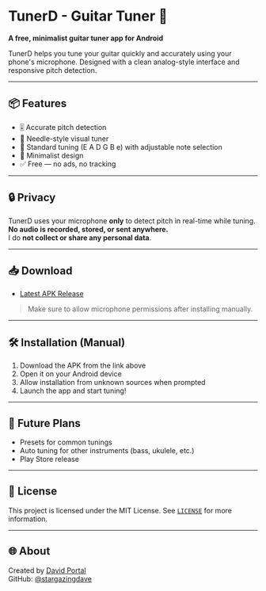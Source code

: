 # TunerD - Guitar Tuner 🎸
**A free, minimalist guitar tuner app for Android**

TunerD helps you tune your guitar quickly and accurately using your phone's microphone. Designed with a clean analog-style interface and responsive pitch detection.

---

## 📦 Features

- 🎚️ Accurate pitch detection
- 🎯 Needle-style visual tuner
- 🔔 Standard tuning (E A D G B e) with adjustable note selection
- 🎨 Minimalist design
- ✅ Free — no ads, no tracking

---

## 🔒 Privacy

TunerD uses your microphone **only** to detect pitch in real-time while tuning.  
**No audio is recorded, stored, or sent anywhere.**  
I do **not collect or share any personal data**.

---

## 📥 Download

- [Latest APK Release](https://davidportal.dev/downloads/tunerd-v1.0-release.apk)

> Make sure to allow microphone permissions after installing manually.

---

## 🛠️ Installation (Manual)

1. Download the APK from the link above
2. Open it on your Android device
3. Allow installation from unknown sources when prompted
4. Launch the app and start tuning!

---

## 📡 Future Plans

- Presets for common tunings
- Auto tuning for other instruments (bass, ukulele, etc.)
- Play Store release

---

## 💼 License

This project is licensed under the MIT License. See [`LICENSE`](LICENSE) for more information.

---

## 🌐 About

Created by [David Portal](https://davidportal.dev)  
GitHub: [@stargazingdave](https://github.com/stargazingdave)
